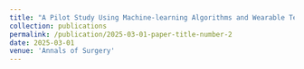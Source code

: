 ```yaml
---
title: "A Pilot Study Using Machine-learning Algorithms and Wearable Technology for the Early Detection of Postoperative Complications After Cardiothoracic Surgery"
collection: publications
permalink: /publication/2025-03-01-paper-title-number-2
date: 2025-03-01
venue: 'Annals of Surgery'
---
```

